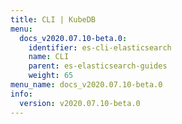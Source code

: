 ```yaml
---
title: CLI | KubeDB
menu:
  docs_v2020.07.10-beta.0:
    identifier: es-cli-elasticsearch
    name: CLI
    parent: es-elasticsearch-guides
    weight: 65
menu_name: docs_v2020.07.10-beta.0
info:
  version: v2020.07.10-beta.0
---
```


